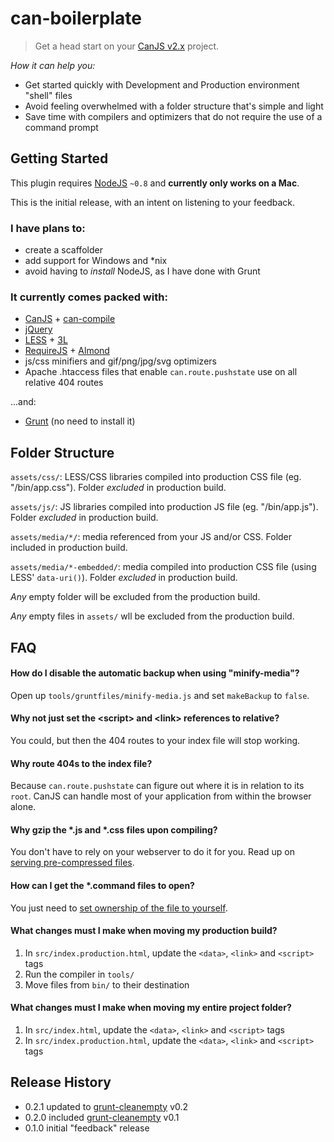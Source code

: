 # can-boilerplate

> Get a head start on your [CanJS v2.x](https://github.com/bitovi/canjs/) project.

_How it can help you:_
* Get started quickly with Development and Production environment "shell" files
* Avoid feeling overwhelmed with a folder structure that's simple and light
* Save time with compilers and optimizers that do not require the use of a command prompt


## Getting Started

This plugin requires [NodeJS](http://nodejs.org/) `~0.8` and **currently only works on a Mac**.

This is the initial release, with an intent on listening to your feedback.

### I have plans to:
* create a scaffolder
* add support for Windows and \*nix
* avoid having to _install_ NodeJS, as I have done with Grunt

### It currently comes packed with:
* [CanJS](http://canjs.com/) + [can-compile](https://github.com/daffl/can-compile)
* [jQuery](http://jquery.com/)
* [LESS](http://lesscss.org/) + [3L](http://mateuszkocz.github.io/3l/)
* [RequireJS](http://requirejs.org/) + [Almond](https://github.com/jrburke/almond)
* js/css minifiers and gif/png/jpg/svg optimizers
* Apache .htaccess files that enable `can.route.pushstate` use on all relative 404 routes

...and:
* [Grunt](http://gruntjs.com/) (no need to install it)


## Folder Structure
`assets/css/`: LESS/CSS libraries compiled into production CSS file (eg. "/bin/app.css"). Folder _excluded_ in production build.

`assets/js/`: JS libraries compiled into production JS file (eg. "/bin/app.js"). Folder _excluded_ in production build.

`assets/media/*/`: media referenced from your JS and/or CSS. Folder included in production build.

`assets/media/*-embedded/`: media compiled into production CSS file (using LESS' `data-uri()`). Folder _excluded_ in production build.

_Any_ empty folder will be excluded from the production build.

_Any_ empty files in `assets/` wll be excluded from the production build.


## FAQ
#### How do I disable the automatic backup when using "minify-media"?
Open up `tools/gruntfiles/minify-media.js` and set `makeBackup` to `false`.

#### Why not just set the \<script> and \<link> references to relative?
You could, but then the 404 routes to your index file will stop working.

#### Why route 404s to the index file?
Because `can.route.pushstate` can figure out where it is in relation to its `root`. CanJS can handle most of your application from within the browser alone.

#### Why gzip the *.js and *.css files upon compiling?
You don't have to rely on your webserver to do it for you. Read up on [serving pre-compressed files](http://blog.alien109.com/2009/03/17/gzip-your-javascript/).

#### How can I get the *.command files to open?
You just need to [set ownership of the file to yourself](https://discussions.apple.com/message/16030281#16030281).

#### What changes must I make when moving my production build?
1. In `src/index.production.html`, update the `<data>`, `<link>` and `<script>` tags
2. Run the compiler in `tools/`
3. Move files from `bin/` to their destination

#### What changes must I make when moving my entire project folder?
1. In `src/index.html`, update the `<data>`, `<link>` and `<script>` tags
2. In `src/index.production.html`, update the `<data>`, `<link>` and `<script>` tags


## Release History
* 0.2.1 updated to [grunt-cleanempty](https://github.com/stevenvachon/grunt-cleanempty) v0.2
* 0.2.0 included [grunt-cleanempty](https://github.com/stevenvachon/grunt-cleanempty) v0.1
* 0.1.0 initial "feedback" release
